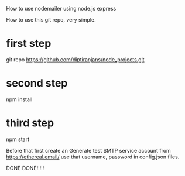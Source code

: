 How to use nodemailer using node.js express

How to use this git repo, very simple.

first step
======================
git repo https://github.com/diptiranjans/node_projects.git

second step
==================
npm install

third step
========================
npm start

Before that first create an Generate test SMTP service account from https://ethereal.email/
use that username, password in config.json files.

DONE DONE!!!!!




